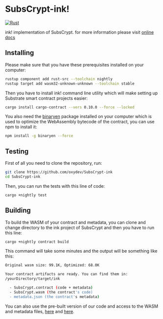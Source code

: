 # SubsCrypt-ink!

[![Rust](https://github.com/oxydev/SubsCrypt-ink/actions/workflows/rust.yml/badge.svg)](https://github.com/oxydev/SubsCrypt-ink/actions/workflows/rust.yml)

ink! implementation of SubsCrypt. for more information please visit [online docs](https://oxydev.github.io/SubsCrypt-docs/#/)
## Installing

Please make sure that you have these prerequisites installed on your computer:

```bash
rustup component add rust-src --toolchain nightly
rustup target add wasm32-unknown-unknown --toolchain stable
```

Then you have to install ink! command line utility which will make setting up Substrate smart contract projects easier:

```bash
cargo install cargo-contract --vers 0.10.0 --force --locked
```

You also need the [binaryen](https://github.com/WebAssembly/binaryen) package installed on your computer which is used to optimize the WebAssembly bytecode of the contract, you can use npm to install it:

```bash
npm install -g binaryen --force
```

## Testing

First of all you need to clone the repository, run:

```bash
git clone https://github.com/oxydev/SubsCrypt-ink
cd SubsCrypt-ink
```

Then, you can run the tests with this line of code:

```bash
cargo +nightly test
```

## Building

To build the WASM of your contract and metadata, you can clone and change directory to the ink project of SubsCrypt and then you have to run this line:

```bash
cargo +nightly contract build
```

This command will take some minutes and the output will be something like this:

```bash
Original wasm size: 99.1K, Optimized: 68.0K

Your contract artifacts are ready. You can find them in:
/yourDirectory/target/ink

  - SubsCrypt.contract (code + metadata)
  - SubsCrypt.wasm (the contract's code)
  - metadata.json (the contract's metadata)
```

You can also use the pre-built version of our code and access to the WASM and metadata files, [here](https://github.com/oxydev/SubsCrypt-ink/blob/main/deploy/SubsCrypt.wasm) and [here](https://github.com/oxydev/SubsCrypt-ink/blob/main/deploy/metadata.json).
